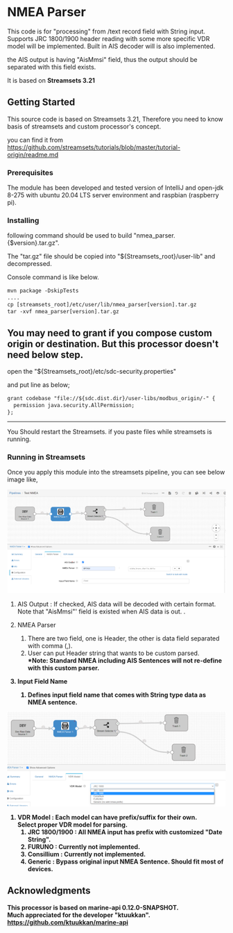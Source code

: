 # NMEA Parser

This code is for "processing" from /text record field with String input.
Supports JRC 1800/1900 header reading with some more specific VDR model will be implemented.
Built in AIS decoder will is also implemented.

the AIS output is having "AisMmsi" field, thus the output should be separated with this field exists.


It is based on **Streamsets 3.21**


## Getting Started

This source code is based on Streamsets 3.21, Therefore you need to know basis of streamsets and custom processor's concept.

you can find it from <a>https://github.com/streamsets/tutorials/blob/master/tutorial-origin/readme.md



### Prerequisites

The module has been developed and tested version of IntelliJ and open-jdk 8-275 with ubuntu 20.04 LTS server environment and raspbian (raspberry pi).


### Installing

following command should be used to build "nmea_parser.{$version}.tar.gz".

The "tar.gz" file should be copied into "${Streamsets_root}/user-lib" and decompressed.

Console command is like below. 
```
mvn package -DskipTests 
....
cp [streamsets_root]/etc/user/lib/nmea_parser[version].tar.gz
tar -xvf nmea_parser[version].tar.gz
```



You may need to grant if you compose custom origin or destination.
But this processor doesn't need below step.
------------------------------
open the  "${Streamsets_root}/etc/sdc-security.properties" 

and put line as below;

```
grant codebase "file://${sdc.dist.dir}/user-libs/modbus_origin/-" {
  permission java.security.AllPermission;
};
```
------------------------------
You Should restart the Streamsets. if you paste files while streamsets is running.

### Running in Streamsets
Once you apply this module into the streamsets pipeline, you can see below image like,

![NMEA Parser Tab](./image/NMEAParser_NMEAParser.png)

 1. AIS Output : If checked, AIS data will be decoded with certain format. Note that "AisMmsi"' field is existed when AIS data is out. . 
    
 2. NMEA Parser
    1) There are two field, one is Header, the other is data field separated with comma (,).
    2) User can put Header string that wants to be custom parsed. 
       <br><b>*Note: Standard NMEA including AIS Sentences will not re-define with this custom parser.
 3. Input Field Name
    1) Defines input field name that comes with String type data as NMEA sentence.
 
![VDR_Model](./image/NMEAParser_VDRModel.png)
1. VDR Model : Each model can have prefix/suffix for their own. <br> Select proper VDR model for parsing.
    1) JRC 1800/1900 : All NMEA input has prefix with customized "Date String". 
    2) FURUNO : Currently not implemented.
    3) Consillium : Currently not implemented.
    4) Generic : Bypass original input NMEA Sentence. Should fit most of devices.
    
      
                     
## Acknowledgments

<b> This processor is based on marine-api 0.12.0-SNAPSHOT. 
<br> Much appreciated for the developer "ktuukkan".
<a>https://github.com/ktuukkan/marine-api